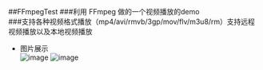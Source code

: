 ##FFmpegTest
###利用 FFmpeg 做的一个视频播放的demo<br>
###支持各种视频格式播放（mp4/avi/rmvb/3gp/mov/flv/m3u8/rm）支持远程视频播放以及本地视频播放
- 图片展示<br>
![image](https://raw.githubusercontent.com/gaoyuhang/FFmpegTest/master/photo/1.png)
![image](https://raw.githubusercontent.com/gaoyuhang/FFmpegTest/master/photo/2.png)
